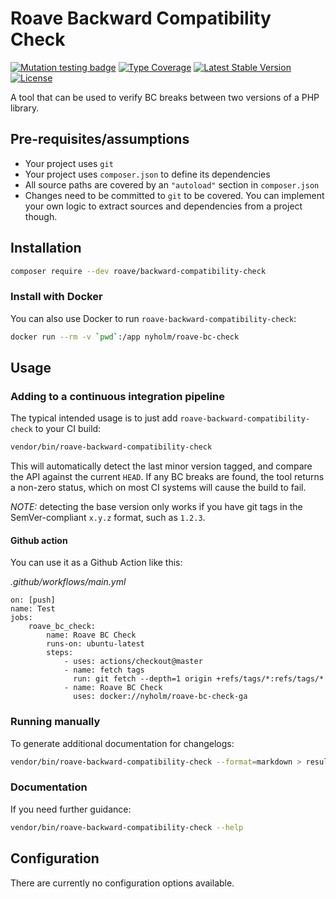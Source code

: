 # Roave Backward Compatibility Check

[![Mutation testing badge](https://img.shields.io/endpoint?style=flat&url=https%3A%2F%2Fbadge-api.stryker-mutator.io%2Fgithub.com%2FRoave%2FBackwardCompatibilityCheck%2Fmaster)](https://dashboard.stryker-mutator.io/reports/github.com/Roave/BackwardCompatibilityCheck/master)
[![Type Coverage](https://shepherd.dev/github/Roave/BackwardCompatibilityCheck/coverage.svg)](https://shepherd.dev/github/Roave/BackwardCompatibilityCheck)
[![Latest Stable Version](https://poser.pugx.org/roave/backward-compatibility-check/v/stable)](https://packagist.org/packages/roave/backward-compatibility-check)
[![License](https://poser.pugx.org/roave/backward-compatibility-check/license)](https://packagist.org/packages/roave/backward-compatibility-check)

A tool that can be used to verify BC breaks between two versions
of a PHP library.

## Pre-requisites/assumptions

 * Your project uses `git`
 * Your project uses `composer.json` to define its dependencies
 * All source paths are covered by an `"autoload"` section in `composer.json`
 * Changes need to be committed to `git` to be covered. You can implement your own logic to extract sources and dependencies from a project though.

## Installation

```bash
composer require --dev roave/backward-compatibility-check
```

### Install with Docker

You can also use Docker to run `roave-backward-compatibility-check`: 

```bash
docker run --rm -v `pwd`:/app nyholm/roave-bc-check
```

## Usage

### Adding to a continuous integration pipeline

The typical intended usage is to just add `roave-backward-compatibility-check`
to your CI build:

```bash
vendor/bin/roave-backward-compatibility-check
```

This will automatically detect the last minor version tagged, and
compare the API against the current `HEAD`. If any BC breaks are found,
the tool returns a non-zero status, which on most CI systems will cause
the build to fail.

*NOTE:* detecting the base version only works if you have git tags in
the SemVer-compliant `x.y.z` format, such as `1.2.3`.

#### Github action

You can use it as a Github Action like this:

_.github/workflows/main.yml_
```
on: [push]
name: Test
jobs:
    roave_bc_check:
        name: Roave BC Check
        runs-on: ubuntu-latest
        steps:
            - uses: actions/checkout@master
            - name: fetch tags
              run: git fetch --depth=1 origin +refs/tags/*:refs/tags/*
            - name: Roave BC Check
              uses: docker://nyholm/roave-bc-check-ga
```

### Running manually

To generate additional documentation for changelogs:

```bash
vendor/bin/roave-backward-compatibility-check --format=markdown > results.md
```

### Documentation

If you need further guidance:

```bash
vendor/bin/roave-backward-compatibility-check --help
```

## Configuration

There are currently no configuration options available.
